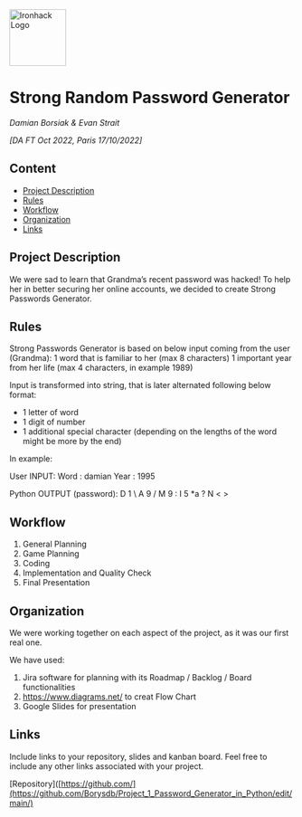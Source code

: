 <img src="https://bit.ly/2VnXWr2" alt="Ironhack Logo" width="100"/>

# Strong Random Password Generator
*Damian Borsiak & Evan Strait*

*[DA FT Oct 2022, Paris 17/10/2022]*

## Content
- [Project Description](#project-description)
- [Rules](#rules)
- [Workflow](#workflow)
- [Organization](#organization)
- [Links](#links)

## Project Description
We were sad to learn that Grandma’s recent password was hacked!
To help her in better securing her online accounts, we decided to create Strong Passwords Generator.

## Rules
Strong Passwords Generator is based on below input coming from the user (Grandma):
1 word that is familiar to her (max 8 characters)
1 important year from her life (max 4 characters, in example 1989)

Input is transformed into string, that is later alternated following below format:
- 1 letter of word
- 1 digit of number
- 1 additional special character (depending on the lengths of the word might be more by the end)

In example:
 
 User INPUT:
Word : damian
Year : 1995

 Python OUTPUT (password):
D 1 \ A 9 / M 9 : I 5 *a ? N < >

## Workflow
1. General Planning
2. Game Planning
3. Coding
4. Implementation and Quality Check
5. Final Presentation

## Organization
We were working together on each aspect of the project, as it was our first real one.

We have used:
1. Jira software for planning with its Roadmap / Backlog / Board functionalities
2. https://www.diagrams.net/ to creat Flow Chart
3. Google Slides for presentation


## Links
Include links to your repository, slides and kanban board. Feel free to include any other links associated with your project.

[Repository]([https://github.com/](https://github.com/Borysdb/Project_1_Password_Generator_in_Python/edit/main/) 

